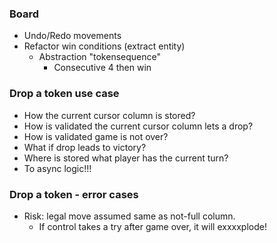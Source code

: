 ### Board
- Undo/Redo movements
- Refactor win conditions (extract entity)
  - Abstraction "tokensequence"
    - Consecutive 4 then win

### Drop a token use case
- How the current cursor column is stored?
- How is validated the current cursor column lets a drop?
- How is validated game is not over?
- What if drop leads to victory?
- Where is stored what player has the current turn?
- To async logic!!!

### Drop a token - error cases
- Risk: legal move assumed same as not-full column.
  - If control takes a try after game over, it will exxxxplode!